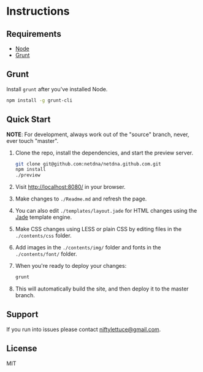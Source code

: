 
# Instructions

## Requirements

* [Node][node]
* [Grunt](#grunt)

[node]: http://nodejs.org

## Grunt

Install `grunt` after you've installed Node.

```bash
npm install -g grunt-cli
```

## Quick Start

**NOTE**: For development, always work out of the "source" branch, never, ever touch "master".

1. Clone the repo, install the  dependencies, and start the preview server.

    ```bash
    git clone git@github.com:netdna/netdna.github.com.git
    npm install
    ./preview
    ```

2. Visit <http://localhost:8080/> in your browser.

3. Make changes to `./Readme.md` and refresh the page.

4. You can also edit `./templates/layout.jade` for HTML changes using the [Jade][jade] template engine.

[jade]: http://jade-lang.com

5. Make CSS changes using LESS or plain CSS by editing files in the `./contents/css` folder.

6. Add images in the `./contents/img/` folder and fonts in the `./contents/font/` folder.

7. When you're ready to deploy your changes:

    ```bash
    grunt
    ```

8. This will automatically build the site, and then deploy it to the master branch.

## Support

If you run into issues please contact <niftylettuce@gmail.com>.

## License

MIT

